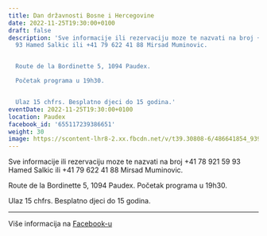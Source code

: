 ```yaml
---
title: Dan državnosti Bosne i Hercegovine
date: 2022-11-25T19:30:00+0100
draft: false
description: 'Sve informacije ili rezervaciju moze te nazvati na broj +41 78 921 59
  93 Hamed Salkic ili +41 79 622 41 88 Mirsad Muminovic.


  Route de la Bordinette 5, 1094 Paudex.

  Početak programa u 19h30.


  Ulaz 15 chfrs. Besplatno djeci do 15 godina.'
eventDate: 2022-11-25T19:30:00+0100
location: Paudex
facebook_id: '655117239386651'
weight: 30
image: https://scontent-lhr8-2.xx.fbcdn.net/v/t39.30808-6/486641854_9399207156841686_1516080123773765506_n.jpg?_nc_cat=103&ccb=1-7&_nc_sid=9e60e4&_nc_ohc=coRgJcQ8yOEQ7kNvwF8s5_B&_nc_oc=AdkAPS5CQS5PzAoxTrWs7mQtNdBggfrDcTlbpBKUzvKmZ4ntTbgPruqY0CqYCCuMDdQ&_nc_zt=23&_nc_ht=scontent-lhr8-2.xx&edm=ABTKTjYEAAAA&_nc_gid=RLDLjn2tqCpdgaw52d0Gkg&oh=00_AfbY6G-8pZAL0IsiIp5I3uTBbGtWUSiXZcvWNdQ0M669HA&oe=68C6CFBD
---
```


Sve informacije ili rezervaciju moze te nazvati na broj +41 78 921 59 93 Hamed Salkic ili +41 79 622 41 88 Mirsad Muminovic.

Route de la Bordinette 5, 1094 Paudex.
Početak programa u 19h30.

Ulaz 15 chfrs. Besplatno djeci do 15 godina.

---

Više informacija na [Facebook-u](https://facebook.com/events/655117239386651)